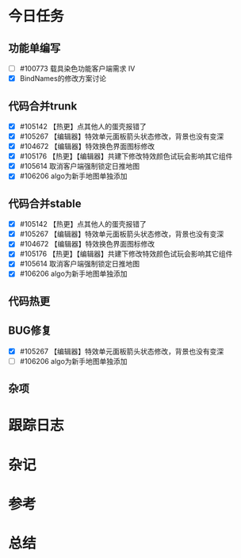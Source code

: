 

# 今日任务


## 功能单编写
- [ ] #100773 载具染色功能客户端需求 Ⅳ
- [x] BindNames的修改方案讨论

## 代码合并trunk
- [x] #105142 【热更】点其他人的蛋壳报错了
- [x] #105267 【编辑器】特效单元面板箭头状态修改，背景也没有变深
- [x] #104672 【编辑器】特效换色界面图标修改
- [x] #105176 【热更】【编辑器】共建下修改特效颜色试玩会影响其它组件
- [x] #105614 取消客户端强制锁定日推地图
- [x] #106206 algo为新手地图单独添加
## 代码合并stable
- [x] #105142 【热更】点其他人的蛋壳报错了
- [x] #105267 【编辑器】特效单元面板箭头状态修改，背景也没有变深
- [x] #104672 【编辑器】特效换色界面图标修改
- [x] #105176 【热更】【编辑器】共建下修改特效颜色试玩会影响其它组件
- [x] #105614 取消客户端强制锁定日推地图
- [x] #106206 algo为新手地图单独添加
## 代码热更


## BUG修复
- [x] #105267 【编辑器】特效单元面板箭头状态修改，背景也没有变深
- [ ] #106206 algo为新手地图单独添加

## 杂项


# 跟踪日志



# 杂记



# 参考


# 总结
